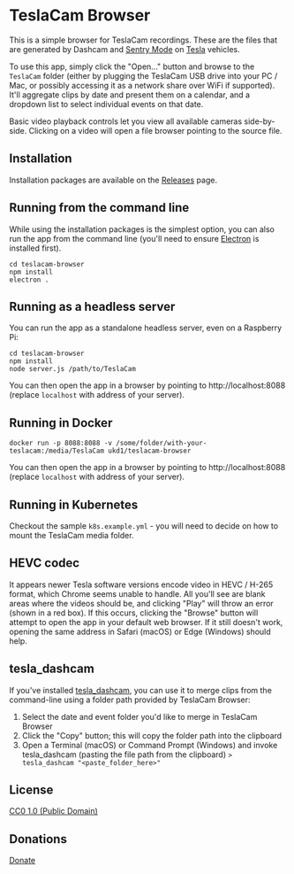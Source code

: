 # TeslaCam Browser

This is a simple browser for TeslaCam recordings.  These are the files that are generated by Dashcam and [Sentry Mode](https://www.tesla.com/blog/sentry-mode-guarding-your-tesla) on [Tesla](https://www.tesla.com) vehicles.

To use this app, simply click the "Open..." button and browse to the ```TeslaCam``` folder (either by plugging the TeslaCam USB drive into your PC / Mac, or possibly accessing it as a network share over WiFi if supported).  It'll aggregate clips by date and present them on a calendar, and a dropdown list to select individual events on that date.

Basic video playback controls let you view all available cameras side-by-side.  Clicking on a video will open a file browser pointing to the source file.

## Installation

Installation packages are available on the [Releases](https://github.com/BobStrogg/teslacam-browser/releases) page.

## Running from the command line

While using the installation packages is the simplest option, you can also run the app from the command line (you'll need to ensure [Electron](https://electronjs.org/docs/tutorial/installation) is installed first).

```
cd teslacam-browser
npm install
electron .
```

## Running as a headless server

You can run the app as a standalone headless server, even on a Raspberry Pi:

```
cd teslacam-browser
npm install
node server.js /path/to/TeslaCam
```

You can then open the app in a browser by pointing to http://localhost:8088 (replace `localhost` with address of your server).

## Running in Docker

```
docker run -p 8088:8088 -v /some/folder/with-your-teslacam:/media/TeslaCam ukd1/teslacam-browser
```

You can then open the app in a browser by pointing to http://localhost:8088 (replace `localhost` with address of your server).

## Running in Kubernetes

Checkout the sample `k8s.example.yml` - you will need to decide on how to mount the TeslaCam media folder.

## HEVC codec

It appears newer Tesla software versions encode video in HEVC / H-265 format, which Chrome seems unable to handle.  All you'll see are blank areas where the videos should be, and clicking "Play" will throw an error (shown in a red box).  If this occurs, clicking the "Browse" button will attempt to open the app in your default web browser.  If it still doesn't work, opening the same address in Safari (macOS) or Edge (Windows) should help.

## tesla_dashcam

If you've installed [tesla_dashcam](https://github.com/ehendrix23/tesla_dashcam), you can use it to merge clips from the command-line using a folder path provided by TeslaCam Browser:

1. Select the date and event folder you'd like to merge in TeslaCam Browser
2. Click the "Copy" button; this will copy the folder path into the clipboard
3. Open a Terminal (macOS) or Command Prompt (Windows) and invoke tesla_dashcam (pasting the file path from the clipboard)
   `> tesla_dashcam "<paste_folder_here>"`

## License

[CC0 1.0 (Public Domain)](LICENSE.md)

## Donations

[Donate](https://www.paypal.com/cgi-bin/webscr?cmd=_donations&business=32J86B5QYPD6Y&item_name=Development+of+TeslaCam+Browser+application&currency_code=USD&source=url)
